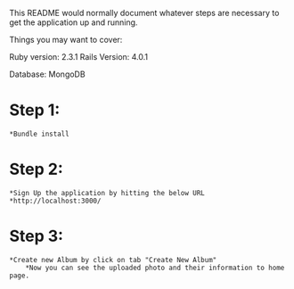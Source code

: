 This README would normally document whatever steps are necessary to get the application up and running.

Things you may want to cover:

Ruby version: 2.3.1 Rails Version: 4.0.1

Database: MongoDB

# Step 1:
	*Bundle install
	
# Step 2:
	*Sign Up the application by hitting the below URL
	*http://localhost:3000/

# Step 3:
	*Create new Album by click on tab "Create New Album"
		*Now you can see the uploaded photo and their information to home page.
	
